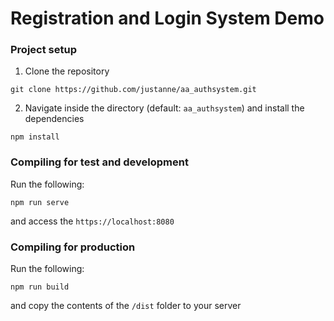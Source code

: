 # Registration and Login System Demo

### Project setup

1. Clone the repository
```
git clone https://github.com/justanne/aa_authsystem.git
```

2. Navigate inside the directory (default: `aa_authsystem`) and install the dependencies
```
npm install
```


### Compiling for test and development

Run the following:
```
npm run serve
```
and access the `https://localhost:8080`


### Compiling for production

Run the following:
```
npm run build
```
and copy the contents of the `/dist` folder to your server